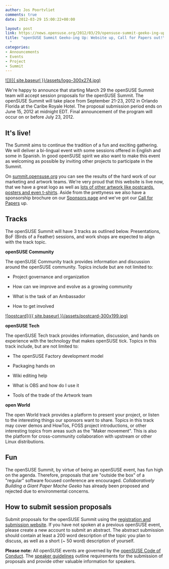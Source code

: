 ```yaml
---
author: Jos Poortvliet
comments: true
date: 2012-03-29 15:00:22+00:00

layout: post
link: https://news.opensuse.org/2012/03/29/opensuse-summit-geeko-ing-up-website-up-call-for-papers-out/
title: "openSUSE Summit Geeko-ing Up: Website up, Call for Papers out!\
  "
categories:
- Announcements
- Events
- Project
- Summit
---
```

[![]({{ site.baseurl }}/assets/logo-300x274.jpg)](https://news.opensuse.org/2012/03/29/opensuse-summit-geeko-ing-up-website-up-call-for-papers-out/logo/)


We're happy to announce that starting March 29 the openSUSE Summit team will accept session proposals for the openSUSE Summit. The openSUSE Summit will take place from September 21-23, 2012 in Orlando Florida at the Caribe Royale Hotel. The proposal submission period ends on June 15, 2012 at midnight EDT. Final announcement of the program will occur on or before July 23, 2012.

<!-- more -->



## It's live!




The Summit aims to continue the tradition of a fun and exciting gathering.  We will deliver a bi-lingual event with some sessions offered in English and some in Spanish. In good openSUSE spirit we also want to make this event as welcoming as possible by inviting other projects to participate in the Summit.





On [summit.opensuse.org](http://summit.opensuse.org) you can see the results of the hard work of our marketing and artwork teams. We're very proud that this website is live now, that we have a great logo as well as [lots of other artwork like postcards, posters and even t-shirts](http://summit.opensuse.org/Media-Press). Aside from the prettyness we also have a sponsorship brochure on our [Sponsors page](http://summit.opensuse.org/Sponsors) and we've got our [Call for Papers](http://summit.opensuse.org/Call-for-papers/) up.



## Tracks




The openSUSE Summit will have 3 tracks as outlined below. Presentations, BoF (Birds of a Feather) sessions, and work shops are expected to align with the track topic.





**openSUSE Community**  

The openSUSE Community track provides information and discussion around the openSUSE community. Topics include but are not limited to:



  
  * Project governance and organization

  
  * How can we improve and evolve as a growing community

  
  * What is the task of an Ambassador

  
  * How to get involved




[![postcard]({{ site.baseurl }}/assets/postcard-300x199.jpg)](https://news.opensuse.org/2012/03/29/opensuse-summit-geeko-ing-up-website-up-call-for-papers-out/postcard/)


**openSUSE Tech**  

The openSUSE Tech track provides information, discussion, and hands on experience with the technology that makes openSUSE tick. Topics in this track include, but are not limited to:



 
  * The openSUSE Factory development model

 
  * Packaging hands on

 
  * Wiki editing help

 
  * What is OBS and how do I use it

 
  * Tools of the trade of the Artwork team






**open World**  

The open World track provides a platform to present your project, or listen to the interesting things our sponsors want to share. Topics in this track may cover demos and HowTos, FOSS project introductions, or other interesting topics from areas such as the "Maker movement". This is also the platform for cross-community collaboration with upstream or other Linux distributions.





## Fun




The openSUSE Summit, by virtue of being an openSUSE event, has fun high on the agenda. Therefore, proposals that are "outside the box" of a "regular" software focused conference are encouraged. _Collaboratively Building a Giant Paper Mache Geeko_ has already been proposed and rejected due to environmental concerns.




## How to submit session proposals




Submit proposals for the openSUSE Summit using the [registration and submission website](http://conference.opensuse.org/indico//conferenceDisplay.py?ovw=True&confId=3). If you have not spoken at a previous openSUSE event, please create a new account to submit an abstract. The abstract submission should contain at least a 200 word description of the topic you plan to discuss, as well as a short (~ 50 word) description of yourself.





**Please note:** All openSUSE events are governed by the [openSUSE Code of Conduct](http://en.opensuse.org/openSUSE:Conference_code_of_conduct). The [speaker guidelines](http://en.opensuse.org/openSUSE:Conference_speaker_guidelines) outline requirements for the submission of proposals and provide other valuable information for speakers.

		
